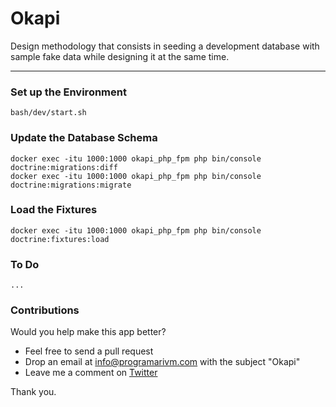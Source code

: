 # Okapi

Design methodology that consists in seeding a development database with sample fake data while designing it at the same time.

---

### Set up the Environment

    bash/dev/start.sh

### Update the Database Schema

    docker exec -itu 1000:1000 okapi_php_fpm php bin/console doctrine:migrations:diff
    docker exec -itu 1000:1000 okapi_php_fpm php bin/console doctrine:migrations:migrate

### Load the Fixtures

    docker exec -itu 1000:1000 okapi_php_fpm php bin/console doctrine:fixtures:load

### To Do

    ...

### Contributions

Would you help make this app better?

- Feel free to send a pull request
- Drop an email at info@programarivm.com with the subject "Okapi"
- Leave me a comment on [Twitter](https://twitter.com/programarivm)

Thank you.
